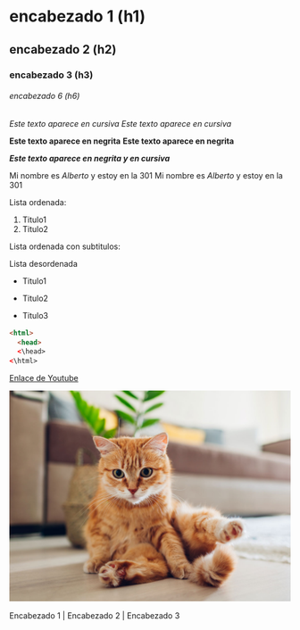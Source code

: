 # encabezado 1 (h1)
## encabezado 2 (h2)
### encabezado 3 (h3)
###### encabezado 6 (h6)

*Este texto aparece en cursiva*
_Este texto aparece en cursiva_

**Este texto aparece en negrita**
__Este texto aparece en negrita__

*__Este texto aparece en negrita y en cursiva__*

Mi nombre es *Alberto* y estoy en la 301
Mi nombre es _*Alberto*_ y estoy en la 301

Lista ordenada:
1. Titulo1
2. Titulo2

Lista ordenada con subtitulos:


Lista desordenada
* Titulo1
- Titulo2
+ Titulo3

```html
<html>
  <head>
  <\head>
<\html>

```

[Enlace de Youtube](URL "[https://www.youtube.com](https://www.youtube.com/watch?v=MN4DQ_Vd0nE)")

![Foto](gato-slide.jpg)

Encabezado 1 | Encabezado 2 | Encabezado 3
